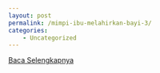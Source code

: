 ```yaml
---
layout: post
permalink: /mimpi-ibu-melahirkan-bayi-3/
categories:
    - Uncategorized
---
```


[Baca Selengkapnya](/04)